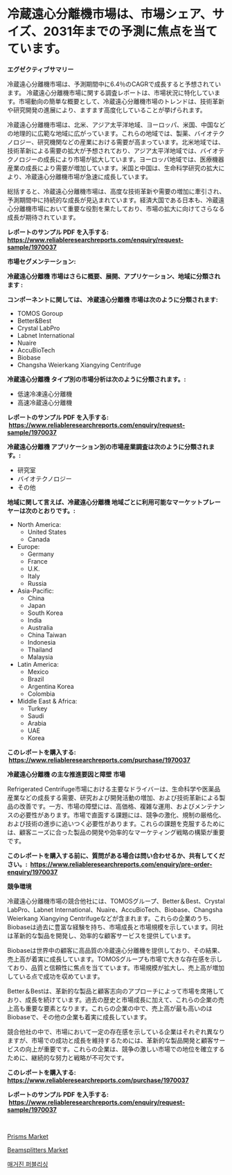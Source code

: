 <p><h1>冷蔵遠心分離機市場は、市場シェア、サイズ、2031年までの予測に焦点を当てています。</h1></p><p><strong>エグゼクティブサマリー</strong></p>
<p><p>冷蔵遠心分離機市場は、予測期間中に6.4％のCAGRで成長すると予想されています。 冷蔵遠心分離機市場に関する調査レポートは、市場状況に特化しています。市場動向の簡単な概要として、冷蔵遠心分離機市場のトレンドは、技術革新や研究開発の進展により、ますます高度化していることが挙げられます。</p><p>冷蔵遠心分離機市場は、北米、アジア太平洋地域、ヨーロッパ、米国、中国などの地理的に広範な地域に広がっています。これらの地域では、製薬、バイオテクノロジー、研究機関などの産業における需要が高まっています。北米地域では、技術革新による需要の拡大が予想されており、アジア太平洋地域では、バイオテクノロジーの成長により市場が拡大しています。ヨーロッパ地域では、医療機器産業の成長により需要が増加しています。米国と中国は、生命科学研究の拡大により、冷蔵遠心分離機市場が急速に成長しています。</p><p>総括すると、冷蔵遠心分離機市場は、高度な技術革新や需要の増加に牽引され、予測期間中に持続的な成長が見込まれています。経済大国である日本も、冷蔵遠心分離機市場において重要な役割を果たしており、市場の拡大に向けてさらなる成長が期待されています。</p></p>
<p><strong>レポートのサンプル PDF を入手する: <a href="https://www.reliableresearchreports.com/enquiry/request-sample/1970037">https://www.reliableresearchreports.com/enquiry/request-sample/1970037</a></strong></p>
<p><strong>市場セグメンテーション:</strong></p>
<p><strong> 冷蔵遠心分離機 市場はさらに概要、展開、アプリケーション、地域に分類されます :</strong></p>
<p><strong>コンポーネントに関しては、 冷蔵遠心分離機 市場は次のように分類されます: &nbsp;</strong></p>
<p><ul><li>TOMOS Goroup</li><li>Better&Best</li><li>Crystal LabPro</li><li>Labnet International</li><li>Nuaire</li><li>AccuBioTech</li><li>Biobase</li><li>Changsha Weierkang Xiangying Centrifuge</li></ul></p>
<p><strong> 冷蔵遠心分離機 タイプ別の市場分析は次のように分類されます。:</strong></p>
<p><ul><li>低速冷凍遠心分離機</li><li>高速冷蔵遠心分離機</li></ul></p>
<p><strong>レポートのサンプル PDF を入手する: &nbsp;<a href="https://www.reliableresearchreports.com/enquiry/request-sample/1970037">https://www.reliableresearchreports.com/enquiry/request-sample/1970037</a></strong></p>
<p><strong> 冷蔵遠心分離機 アプリケーション別の市場産業調査は次のように分類されます。:</strong></p>
<p><ul><li>研究室</li><li>バイオテクノロジー</li><li>その他</li></ul></p>
<p><strong>地域に関して言えば、冷蔵遠心分離機 地域ごとに利用可能なマーケットプレーヤーは次のとおりです。:</strong></p>
<p><ul>
    <li>
        North America:
        <ul>
            <li>United States</li>
            <li>Canada</li>
        </ul>
    </li>
    <li>
        Europe:
        <ul>
            <li>Germany</li>
            <li>France</li>
            <li>U.K.</li>
            <li>Italy</li>
            <li>Russia</li>
        </ul>
    </li>
    <li>
        Asia-Pacific:
        <ul>
            <li>China</li>
            <li>Japan</li>
            <li>South Korea</li>
            <li>India</li>
            <li>Australia</li>
            <li>China Taiwan</li>
            <li>Indonesia</li>
            <li>Thailand</li>
            <li>Malaysia</li>
        </ul>
    </li>
    <li>
        Latin America:
        <ul>
            <li>Mexico</li>
            <li>Brazil</li>
            <li>Argentina Korea</li>
            <li>Colombia</li>
        </ul>
    </li>
    <li>
        Middle East & Africa:
        <ul>
            <li>Turkey</li>
            <li>Saudi</li>
            <li>Arabia</li>
            <li>UAE</li>
            <li>Korea</li>
        </ul>
    </li>
    </ul></p>
<p><strong>このレポートを購入する: &nbsp;<a href="https://www.reliableresearchreports.com/purchase/1970037">https://www.reliableresearchreports.com/purchase/1970037</a></strong></p>
<p><strong>冷蔵遠心分離機 の主な推進要因と障壁 市場</strong></p>
<p><p>Refrigerated Centrifuge市場における主要なドライバーは、生命科学や医薬品産業などの成長する需要、研究および開発活動の増加、および技術革新による製品の改善です。一方、市場の障壁には、高価格、複雑な運用、およびメンテナンスの必要性があります。市場で直面する課題には、競争の激化、規制の厳格化、および技術の進歩に追いつく必要性があります。これらの課題を克服するためには、顧客ニーズに合った製品の開発や効率的なマーケティング戦略の構築が重要です。</p></p>
<p><strong>このレポートを購入する前に、質問がある場合は問い合わせるか、共有してください。:&nbsp; <a href="https://www.reliableresearchreports.com/enquiry/pre-order-enquiry/1970037">https://www.reliableresearchreports.com/enquiry/pre-order-enquiry/1970037</a></strong></p>
<p><strong>競争環境</strong></p>
<p><p>冷蔵遠心分離機市場の競合他社には、TOMOSグループ、Better＆Best、Crystal LabPro、Labnet International、Nuaire、AccuBioTech、Biobase、Changsha Weierkang Xiangying Centrifugeなどが含まれます。これらの企業のうち、Biobaseは過去に豊富な経験を持ち、市場成長と市場規模を示しています。同社は革新的な製品を開発し、効率的な顧客サービスを提供しています。</p><p>Biobaseは世界中の顧客に高品質の冷蔵遠心分離機を提供しており、その結果、売上高が着実に成長しています。TOMOSグループも市場で大きな存在感を示しており、品質と信頼性に焦点を当てています。市場規模が拡大し、売上高が増加している点で成功を収めています。</p><p>Better＆Bestは、革新的な製品と顧客志向のアプローチによって市場を席捲しており、成長を続けています。過去の歴史と市場成長に加えて、これらの企業の売上高も重要な要素となります。これらの企業の中で、売上高が最も高いのはBiobaseで、その他の企業も着実に成長しています。</p><p>競合他社の中で、市場において一定の存在感を示している企業はそれぞれ異なりますが、市場での成功と成長を維持するためには、革新的な製品開発と顧客サービスの向上が重要です。これらの企業は、競争の激しい市場での地位を確立するために、継続的な努力と戦略が不可欠です。</p></p>
<p><strong>このレポートを購入する: &nbsp; <a href="https://www.reliableresearchreports.com/purchase/1970037">https://www.reliableresearchreports.com/purchase/1970037</a></strong></p>
<p><strong>レポートのサンプル PDF を入手する: &nbsp;<a href="https://www.reliableresearchreports.com/enquiry/request-sample/1970037">https://www.reliableresearchreports.com/enquiry/request-sample/1970037</a></strong><strong></strong></p>
<p>&nbsp;</p>
<p><p><a href="https://github.com/lataunyatinikmelvin59ilbd0dv/Market-Research-Report-List-1/blob/main/prisms-market.md">Prisms Market</a></p><p><a href="https://github.com/pgtimber/Market-Research-Report-List-2/blob/main/beamsplitters-market.md">Beamsplitters Market</a></p><p><a href="https://medium.com/@stanleylyittle554467/%EC%9E%A1%EC%A7%80-%EC%B6%9C%ED%8C%90-%EC%8B%9C%EC%9E%A5-%EB%B6%84%EC%84%9D-%EB%B0%8F-2024%EB%85%84%EB%B6%80%ED%84%B0-2031%EB%85%84%EA%B9%8C%EC%A7%80-%EC%98%88%EC%B8%A1%EB%90%9C-%ED%81%AC%EA%B8%B0%EC%97%90-%EB%8C%80%ED%95%9C-%EC%8B%9C%EC%9E%A5-%EC%98%88%EC%B8%A1-81ed6ffce774">매거진 퍼블리싱</a></p></p>